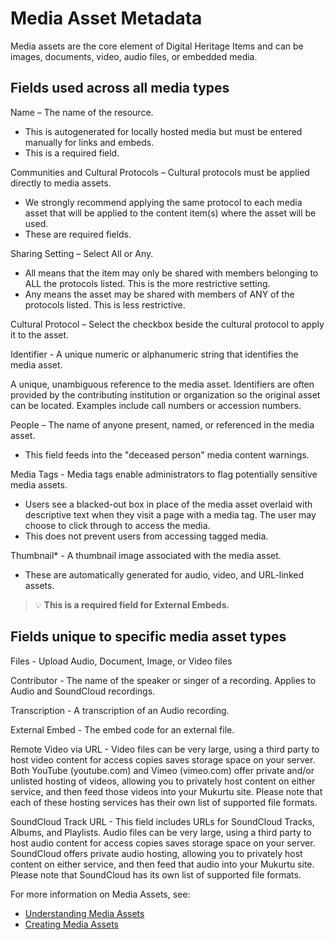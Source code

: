# Media Asset Metadata
Media assets are the core element of Digital Heritage Items and can be images, documents, video, audio files, or embedded media. 
## Fields used across all media types 

Name – The name of the resource. 
- This is autogenerated for locally hosted media but must be entered manually for links and embeds. 
- This is a required field. 

Communities and Cultural Protocols – Cultural protocols must be applied directly to media assets. 
- We strongly recommend applying the same protocol to each media asset that will be applied to the content item(s) where the asset will be used. 
- These are required fields.  

Sharing Setting – Select All or Any. 
- All means that the item may only be shared with members belonging to ALL the protocols listed. This is the more restrictive setting. 
- Any means the asset may be shared with members of ANY of the protocols listed. This is less restrictive.  

Cultural Protocol – Select the checkbox beside the cultural protocol to apply it to the asset. 

Identifier - A unique numeric or alphanumeric string that identifies the media asset. 

A unique, unambiguous reference to the media asset. Identifiers are often provided by the contributing institution or organization so the original asset can be located. Examples include call numbers or accession numbers. 

People – The name of anyone present, named, or referenced in the media asset. 
- This field feeds into the "deceased person" media content warnings. 

Media Tags - Media tags enable administrators to flag potentially sensitive media assets. 
- Users see a blacked-out box in place of the media asset overlaid with descriptive text when they visit a page with a media tag. The user may choose to click through to access the media. 
- This does not prevent users from accessing tagged media. 

Thumbnail* - A thumbnail image associated with the media asset. 
- These are automatically generated for audio, video, and URL-linked assets. 

> :bulb: **This is a required field for External Embeds.**

## Fields unique to specific media asset types

Files - Upload Audio, Document, Image, or Video files 

Contributor - The name of the speaker or singer of a recording. Applies to Audio and SoundCloud recordings.

Transcription - A transcription of an Audio recording.

External Embed - The embed code for an external file.

Remote Video via URL - Video files can be very large, using a third party to host video content for access copies saves storage space on your server. Both YouTube (youtube.com) and Vimeo (vimeo.com) offer private and/or unlisted hosting of videos, allowing you to privately host content on either service, and then feed those videos into your Mukurtu site. Please note that each of these hosting services has their own list of supported file formats.

SoundCloud Track URL - This field includes URLs for SoundCloud Tracks, Albums, and Playlists. Audio files can be very large, using a third party to host audio content for access copies saves storage space on your server. SoundCloud offers private audio hosting, allowing you to privately host content on either service, and then feed that audio into your Mukurtu site. Please note that SoundCloud has its own list of supported file formats.

For more information on Media Assets, see:

- [Understanding Media Assets](UnderstandingMediaAssets.md)
- [Creating Media Assets](upload-media-assets.md)